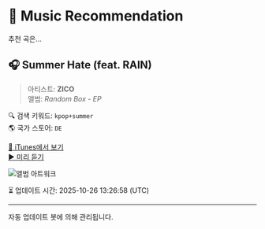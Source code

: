 
# 🎵 Music Recommendation

추천 곡은...

## 🎧 Summer Hate (feat. RAIN)  
> 아티스트: **ZICO**  
> 앨범: _Random Box - EP_  

🔍 검색 키워드: `kpop+summer`  
🌎 국가 스토어: `DE`

[🔗 iTunes에서 보기](https://music.apple.com/de/album/summer-hate-feat-rain/1520181977?i=1520181978&uo=4)  
[▶️ 미리 듣기](https://audio-ssl.itunes.apple.com/itunes-assets/AudioPreview125/v4/ff/4d/1f/ff4d1fae-594b-2c84-735c-6d1665ba5e99/mzaf_12760202092153394534.plus.aac.p.m4a)

![앨범 아트워크](https://is1-ssl.mzstatic.com/image/thumb/Music122/v4/81/01/3f/81013ff5-59ab-f4a0-f295-06bb5656383a/dj.xsntovad.jpg/100x100bb.jpg)

⏳ 업데이트 시간: 2025-10-26 13:26:58 (UTC)

---
자동 업데이트 봇에 의해 관리됩니다.
